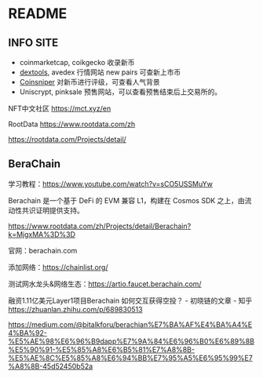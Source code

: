 # README





## INFO SITE

- coinmarketcap, coikgecko 收录新币
- [dextools](https://www.dextools.io/app/), avedex 行情网站 new pairs 可查新上市币
- [Coinsniper](https://coinsniper.net/) 对新币进行评级，可查看人气背景
- Uniscrypt, pinksale 预售网站，可以查看预售结束后上交易所的。



NFT中文社区 https://mct.xyz/en

RootData https://www.rootdata.com/zh

https://rootdata.com/Projects/detail/





## BeraChain

学习教程：https://www.youtube.com/watch?v=sCO5USSMuYw

Berachain 是一个基于 DeFi 的 EVM 兼容 L1，构建在 Cosmos SDK 之上，由流动性共识证明提供支持。

https://www.rootdata.com/zh/Projects/detail/Berachain?k=MjgxMA%3D%3D

官网：berachain.com

添加网络：https://chainlist.org/

测试网水龙头&网络生态：https://artio.faucet.berachain.com/

融资1.11亿美元Layer1项目Berachain 如何交互获得空投？ - 初晓链的文章 - 知乎
https://zhuanlan.zhihu.com/p/689830513

https://medium.com/@bitalkforu/berachian%E7%BA%AF%E4%BA%A4%E4%BA%92-%E5%AE%98%E6%96%B9dapp%E7%9A%84%E6%96%B0%E6%89%8B%E5%90%91-%E5%85%A8%E6%B5%81%E7%A8%8B-%E5%AE%8C%E5%85%A8%E6%94%BB%E7%95%A5%E6%95%99%E7%A8%8B-45d52450b52a